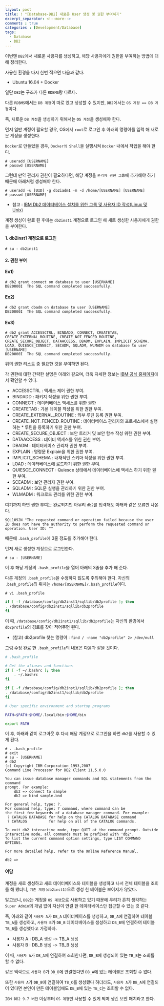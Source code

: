 ```yaml
---
layout: post
title: ! "[Database-DB2] 새로운 User 생성 및 권한 부여하기"
excerpt_separator: <!--more-->
comments : true
categories : [Development/Database]
tags:
  - Database
  - DB2
---
```


이번엔 `DB2`에서 새로운 사용자를 생성하고, 해당 사용자에게 권한을 부여하는 방법에 대해 정리한다.  

<!--more-->

사용한 환경을 다시 한번 적으면 다음과 같다.  

* Ubuntu 16.04 + Docker

일단 `DB2`는 구조가 다른 `RDBMS`랑 다르다.  

다른 `RDBMS`에서는 `DB 계정`이 따로 있고 생성할 수 있지만, `DB2`에서는 `OS 계정 == DB 계정`이다.  

즉, 새로운 `DB 계정`을 생성하기 위해서는 `OS 계정`을 생성해야 한다.  

먼저 일반 계정이 필요할 경우, OS에서 `root`로 로그인 후 아래의 명령어를 입력 해 새로운 계정을 생성한다.  

`Docker`로 만들었을 경우, `Docker의 Shell`을 실행시켜 `Docker` 내에서 작업을 해야 한다.  

```
# useradd [USERNAME]
# passwd [USERNAME]
```

그런데 만약 관리자 권한이 필요하다면, 해당 계정을 `관리자 권한 그룹`에 추가해야 하기 때문에 아래처럼 생성해야 한다.  

```
# useradd -u [UID] -g db2iadm1 -m -d /home/[USERNAME] [USERNAME]
# passwd [USERNAME]
```

* 참고 : [IBM Db2 데이터베이스 설치를 위한 그룹 및 사용자 ID 작성(Linux 및 Unix)](https://www.ibm.com/support/knowledgecenter/ko/SSEPGG_11.1.0/com.ibm.db2.luw.qb.server.doc/doc/t0006742.html)

계정 생성이 완료 된 후에는 `db2inst1` 계정으로 로그인 해 새로 생성한 사용자에게 권한을 부여한다.  

#### 1. db2inst1 계정으로 로그인
```
# su - db2inst1
```
  
#### 2. 권한 부여
#### Ex1)
```
# db2 grant connect on database to user [USERNAME]
DB20000I  The SQL command completed successfully.
```
#### Ex2)
```
# db2 grant dbadm on database to user [USERNAME]
DB20000I  The SQL command completed successfully.
```
#### Ex3)
```
# db2 grant ACCESSCTRL, BINDADD, CONNECT, CREATETAB, CREATE_EXTERNAL_ROUTINE, CREATE_NOT_FENCED_ROUTINE, CREATE_SECURE_OBJECT, DATAACCESS, DBADM, EXPLAIN, IMPLICIT_SCHEMA, LOAD, QUIESCE_CONNECT, SECADM, SQLADM, WLMADM on database to user [USERNAME] 
DB20000I  The SQL command completed successfully.
```

위의 권한 리스트 중 필요한 것을 부여하면 된다.  

각 권한에 대한 간략한 설명은 아래와 같으며, 더욱 자세한 정보는 [IBM 공식 홈페이지](https://www.ibm.com/support/knowledgecenter/ko/SSEPGG_10.5.0/com.ibm.db2.luw.sql.ref.doc/doc/r0000958.html)에서 확인할 수 있다.  

* ACCESSCTRL : 액세스 제어 권한 부여.
* BINDADD : 패키지 작성을 위한 권한 부여.
* CONNECT : 데이터베이스 액세스를 위한 권한
* CREATETAB : 기본 테이블 작성을 위한 권한 부여.
* CREATE_EXTERNAL_ROUTINE : 외부 루틴 등록 권한 부여.
* CREATE_NOT_FENCED_ROUTINE : 데이터베이스 관리자의 프로세스에서 실행하는 * 루틴을 등록하기 위한 권한 부여.
* CREATE_SECURE_OBJECT : 보안 트리거 및 보안 함수 작성 위한 권한 부여.
* DATAACCESS : 데이터 액세스를 위한 권한 부여.
* DBADM : 데이터베이스 관리자 권한 부여.
* EXPLAIN : 명령문 Explain을 위한 권한 부여.
* IMPLICIT_SCHEMA : 내재적인 스키마 작성을 위한 권한 부여.
* LOAD : 데이터베이스에 로드하기 위한 권한 부여.
* QUIESCE_CONNECT : Quiesce 상태에서 데이터베이스에 액세스 하기 위한 권한 부여.
* SCEADM : 보안 관리자 권한 부여.
* SQLADM : SQL문 실행을 관리하기 위한 권한 부여.
* WLMADM : 워크로드 관리를 위한 권한 부여.

여기까지 하면 권한 부여는 완료되지만 아무리 `db2`를 입력해도 아래와 같은 오류만 나온다.  

```
SQL1092N "The requested command or operation failed because the user ID does not have the authority to perform the requested command or operation. User ID: ""
```

때문에 `.bash_profile`에 3줄 정도를 추가해야 한다.  

먼저 새로 생성한 계정으로 로그인한다.  

```
# su - [USERNAME]
```

이 후 해당 계정의 `.bash_profile`을 열어 아래의 3줄을 추가 해 준다.  

다른 계정의 `.bash_profile`을 수정하지 않도록 주의해야 한다. 자신의 `.bash_profile`의 위치는 `/home/[USERNAME]/.bash_profile`이다.  

```
# vi .bash_profile
```

```bash
if [ -f /database/config/db2inst1/sqllib/db2profile ]; then
. /database/config/db2inst1/sqllib/db2profile
fi
```

이 때, `/database/config/db2inst1/sqllib/db2profile`는 자신의 환경에서 `db2profile`의 경로를 찾아 적어주면 된다.  

* (참고) db2profile 찾는 명령어 : `find / -name "db2profile" 2> /dev/null`  

그럼 수정 완료 한 `.bash_profile`의 내용은 다음과 같을 것이다.  

```bash
# .bash_profile

# Get the aliases and functions
if [ -f ~/.bashrc ]; then
	. ~/.bashrc
fi

if [ -f /database/config/db2inst1/sqllib/db2profile ]; then
. /database/config/db2inst1/sqllib/db2profile
fi

# User specific environment and startup programs

PATH=$PATH:$HOME/.local/bin:$HOME/bin

export PATH
```

이 후, 아래와 같이 로그아웃 후 다시 해당 계정으로 로그인을 하면 `db2`를 사용할 수 있게 된다.  

```
# . .bash_profile
# exit
# su - [USERNAME]
# db2
(c) Copyright IBM Corporation 1993,2007
Command Line Processor for DB2 Client 11.5.0.0

You can issue database manager commands and SQL statements from the command 
prompt. For example:
    db2 => connect to sample
    db2 => bind sample.bnd

For general help, type: ?.
For command help, type: ? command, where command can be
the first few keywords of a database manager command. For example:
 ? CATALOG DATABASE for help on the CATALOG DATABASE command
 ? CATALOG          for help on all of the CATALOG commands.

To exit db2 interactive mode, type QUIT at the command prompt. Outside 
interactive mode, all commands must be prefixed with 'db2'.
To list the current command option settings, type LIST COMMAND OPTIONS.

For more detailed help, refer to the Online Reference Manual.

db2 =>
```

#### 여담  
계정을 새로 생성하고 새로 데이터베이스와 테이블을 생성하고 나서 전체 테이블을 조회를 해 봤더니, `기존 계정(db2inst1)`으로 생성 한 테이블은 보이지가 않았다.  

알고보니, `DB2`는 계정을 `OS 계정`으로 사용하고 있기 때문에 우리가 흔히 생각하는 `Super Admin`의 개념 없이 자신이 연결 한 데이터베이스만 접근할 수 있는 것 같다.  

즉, 아래와 같이 `사용자 A`가 `DB_A` 데이터베이스를 생성하고, `DB_A`에 연결하여 테이블 `TB_A`를 생성하고, `사용자 B`가 `DB_B` 데이터베이스를 생성하고 `DB_B`에 연결하여 테이블 `TB_B`를 생성했다고 가정하자.  

* 사용자 A : DB_A 생성 -> TB_A 생성
* 사용자 B : DB_B 생성 -> TB_B 생성

이 때, `사용자 A`가 `DB_A`에 연결하여 조회한다면, `DB_B`에 생성되어 있는 `TB_B`는 조회를 할 수 없다.  

같은 맥락으로 `사용자 B`가 `DB_B`에 연결했다면 `DB_A`에 있는 테이블은 조회할 수 없다.  

또한 `사용자 A`가 `DB_B`에 연결하여 `TB_C`를 생성했다 하더라도, `사용자 A`가 `DB_A`에 연결되어 있다면 본인이 만든 테이블임에도 `DB_B`에 있는 `TB_C`는 조회할 수 없다.  

`IBM DB2 9.7 버전` 이상부터 `OS 계정`만 사용할 수 있게 되며 생긴 보안 패치라고 한다.  
